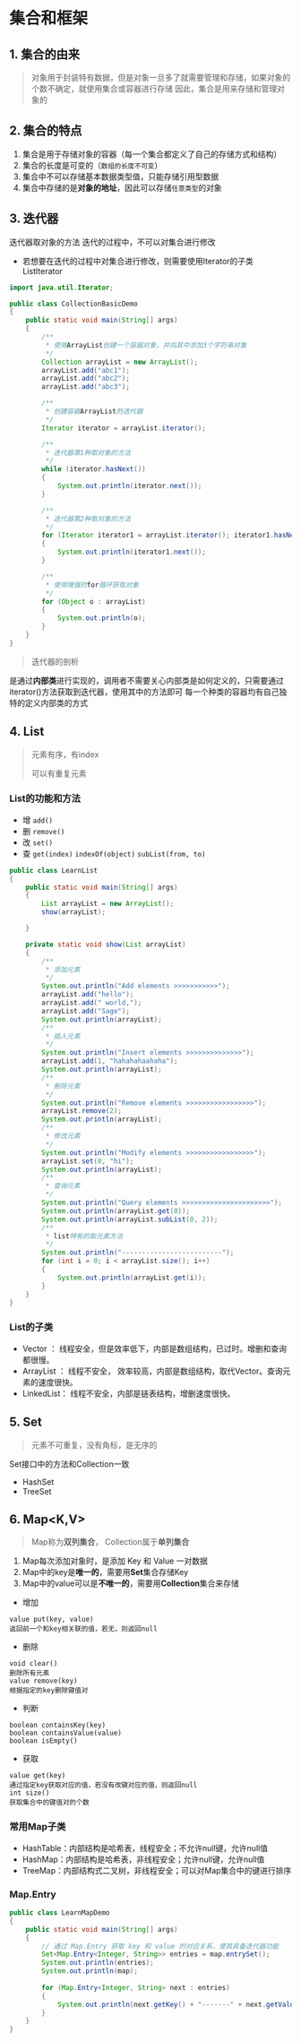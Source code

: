 # 集合和框架

## 1. 集合的由来
>对象用于封装特有数据，但是对象一旦多了就需要管理和存储，如果对象的个数不确定，就使用集合或容器进行存储
因此，集合是用来存储和管理对象的
## 2. 集合的特点
1. 集合是用于存储对象的容器（每一个集合都定义了自己的存储方式和结构）
2. 集合的长度是可变的（`数组的长度不可变`）
3. 集合中不可以存储基本数据类型值，只能存储引用型数据
4. 集合中存储的是**对象的地址**，因此可以存储`任意类型`的对象
## 3. 迭代器
迭代器取对象的方法
迭代的过程中，不可以对集合进行修改
- 若想要在迭代的过程中对集合进行修改，则需要使用Iterator的子类ListIterator
```java
import java.util.Iterator;

public class CollectionBasicDemo
{
    public static void main(String[] args)
    {
        /**
         * 使用ArrayList创建一个容器对象，并向其中添加3个字符串对象
         */
        Collection arrayList = new ArrayList();
        arrayList.add("abc1");
        arrayList.add("abc2");
        arrayList.add("abc3");

        /**
         * 创建容器ArrayList的迭代器
         */
        Iterator iterator = arrayList.iterator();

        /**
         * 迭代器第1种取对象的方法
         */
        while (iterator.hasNext())
        {
            System.out.println(iterator.next());
        }

        /**
         * 迭代器第2种取对象的方法
         */
        for (Iterator iterator1 = arrayList.iterator(); iterator1.hasNext();)
        {
            System.out.println(iterator1.next());
        }

        /**
         * 使用增强的for循环获取对象
         */
        for (Object o : arrayList)
        {
            System.out.println(o);
        }
    }
}
```
> 迭代器的剖析

是通过**内部类**进行实现的，调用者不需要关心内部类是如何定义的，只需要通过iterator()方法获取到迭代器，使用其中的方法即可
每一个种类的容器均有自己独特的定义内部类的方式

## 4. List 
> 元素有序，有index 
>
> 可以有重复元素

### List的功能和方法
- 增
`add()`
- 删
`remove()`
- 改
`set()`
- 查
`get(index)`
`indexOf(object)`
`subList(from, to)`
```java
public class LearnList
{
    public static void main(String[] args)
    {
        List arrayList = new ArrayList();
        show(arrayList);

    }

    private static void show(List arrayList)
    {
        /**
         * 添加元素
         */
        System.out.println("Add elements >>>>>>>>>>>");
        arrayList.add("hello");
        arrayList.add(" world,");
        arrayList.add("Sage");
        System.out.println(arrayList);
        /**
         * 插入元素
         */
        System.out.println("Insert elements >>>>>>>>>>>>>>");
        arrayList.add(1, "hahahahaahaha");
        System.out.println(arrayList);
        /**
         * 删除元素
         */
        System.out.println("Remove elements >>>>>>>>>>>>>>>>>");
        arrayList.remove(2);
        System.out.println(arrayList);
        /**
         * 修改元素
         */
        System.out.println("Modify elements >>>>>>>>>>>>>>>>>");
        arrayList.set(0, "hi");
        System.out.println(arrayList);
        /**
         * 查询元素
         */
        System.out.println("Query elements >>>>>>>>>>>>>>>>>>>>>>");
        System.out.println(arrayList.get(0));
        System.out.println(arrayList.subList(0, 2));
        /**
         * list特有的取元素方法
         */
        System.out.println("-------------------------");
        for (int i = 0; i < arrayList.size(); i++)
        {
            System.out.println(arrayList.get(i));
        }
    }
}
```
### List的子类
- Vector ： 线程安全，但是效率低下，内部是数组结构，已过时。增删和查询都很慢。
- ArrayList ： 线程不安全， 效率较高，内部是数组结构，取代Vector。查询元素的速度很快。
- LinkedList： 线程不安全，内部是链表结构，增删速度很快。

## 5. Set 
> 元素不可重复，没有角标，是无序的

Set接口中的方法和Collection一致
- HashSet
- TreeSet

## 6. Map<K,V>
> Map称为**双列集合**， Collection属于**单列集合**

1. Map每次添加对象时，是添加 Key 和  Value 一对数据
2. Map中的key是**唯一的**，需要用**Set**集合存储Key
3. Map中的value可以是**不唯一的**，需要用**Collection**集合来存储
- 增加
```text
value put(key, value)
返回前一个和key相关联的值，若无，则返回null
```
- 删除
```text
void clear()
删除所有元素
value remove(key)
根据指定的key删除键值对
```
- 判断
```text
boolean containsKey(key)
boolean containsValue(value)
boolean isEmpty()
```
- 获取
```text
value get(key)
通过指定key获取对应的值，若没有改键对应的值，则返回null
int size()
获取集合中的键值对的个数
```
### 常用Map子类
- HashTable：内部结构是哈希表，线程安全；不允许null键，允许null值
- HashMap：内部结构是哈希表，非线程安全；允许null键，允许null值
- TreeMap：内部结构式二叉树，非线程安全；可以对Map集合中的键进行排序

### Map.Entry 
```java
public class LearnMapDemo
{
    public static void main(String[] args)
    {
        // 通过 Map.Entry 获取 key 和 value 的对应关系，使其具备迭代器功能
        Set<Map.Entry<Integer, String>> entries = map.entrySet();
        System.out.println(entries);
        System.out.println(map);
        
        for (Map.Entry<Integer, String> next : entries)
        {
            System.out.println(next.getKey() + "-------" + next.getValue());
        }
    }
}
```